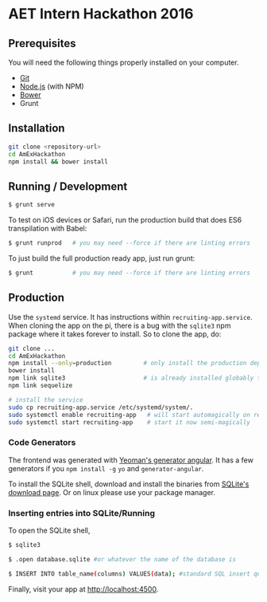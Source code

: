 # AET Intern Hackathon 2016


## Prerequisites

You will need the following things properly installed on your computer.

* [Git](http://git-scm.com/)
* [Node.js](http://nodejs.org/) (with NPM)
* [Bower](http://bower.io/)
* Grunt

## Installation

```sh
git clone <repository-url>
cd AmExHackathon
npm install && bower install
```

## Running / Development

```sh
$ grunt serve
```

To test on iOS devices or Safari, run the production build that does ES6 transpilation with Babel:

```sh
$ grunt runprod   # you may need --force if there are linting errors
```

To just build the full production ready app, just run grunt:

```sh
$ grunt           # you may need --force if there are linting errors
```

## Production
Use the `systemd` service. It has instructions within `recruiting-app.service`. When cloning the app on the pi, there is a bug with the `sqlite3` npm package where it takes forever to install. So to clone the app, do:
```sh
git clone ...
cd AmExHackathon
npm install --only=production         # only install the production deps
bower install
npm link sqlite3                      # is already installed globably to fix bug
npm link sequelize

# install the service
sudo cp recruiting-app.service /etc/systemd/system/.
sudo systemctl enable recruiting-app   # will start automagically on reboot
sudo systemctl start recruiting-app    # start it now semi-magically
```

### Code Generators
The frontend was generated with [Yeoman's generator angular](https://github.com/yeoman/generator-angular). It has a few generators if you `npm install -g` `yo` and `generator-angular`.

To install the SQLite shell, download and install the binaries from [SQLite's download page](https://www.sqlite.org/download.html). Or on linux please use your package manager.

### Inserting entries into SQLite/Running
To open the SQLite shell,
```sh
$ sqlite3
```
```sh
$ .open database.sqlite #or whatever the name of the database is
```
```sh
$ INSERT INTO table_name(columns) VALUES(data); #standard SQL insert query
```
Finally, visit your app at [http://localhost:4500](http://localhost:4500).
